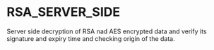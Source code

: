 # RSA_SERVER_SIDE
Server side decryption of RSA nad AES encrypted data and verify its signature and expiry time and checking origin of the data.
